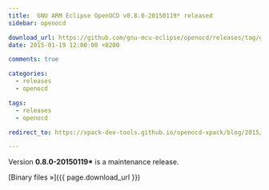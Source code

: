 ```yaml
---
title:  GNU ARM Eclipse OpenOCD v0.8.0-20150119* released
sidebar: openocd

download_url: https://github.com/gnu-mcu-eclipse/openocd/releases/tag/gae-0.8.0-20150119/
date: 2015-01-19 12:00:00 +0200

comments: true

categories:
  - releases
  - openocd

tags:
  - releases
  - openocd

redirect_to: https://xpack-dev-tools.github.io/openocd-xpack/blog/2015/01/19/openocd-v0.8.0-20150119-released

---
```


Version **0.8.0-20150119\*** is a maintenance release.

[Binary files »]({{ page.download_url }})
